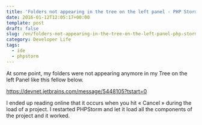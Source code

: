 ```yaml
---
title: 'Folders not appearing in the tree on the left panel - PHP Storm'
date: 2016-01-12T12:05:17+00:00
template: post
draft: false
slug: /en/folders-not-appearing-in-the-tree-on-the-left-panel-php-storm/
category: Developer Life
tags:
  - ide
  - phpstorm
---
```


At some point, my folders were not appearing anymore in my Tree on the left Panel like this fellow below.

https://devnet.jetbrains.com/message/5448105?tstart=0

I ended up reading online that it occurs when you hit « Cancel » during the load of a project. I restarted PHPStorm and let it load all the components of the project and it worked.
